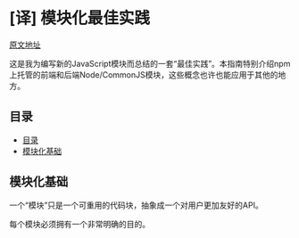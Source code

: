 # [译] 模块化最佳实践

[原文地址](https://github.com/mattdesl/module-best-practices)

这是我为编写新的JavaScript模块而总结的一套“最佳实践”。本指南特别介绍npm上托管的前端和后端Node/CommonJS模块，这些概念也许也能应用于其他的地方。

## 目录

<!-- TOC depthFrom:2 -->

- [目录](#目录)
- [模块化基础](#模块化基础)

<!-- /TOC -->

## 模块化基础

一个“模块”只是一个可重用的代码块，抽象成一个对用户更加友好的API。

每个模块必须拥有一个非常明确的目的。
